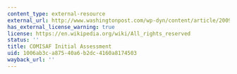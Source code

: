 ```yaml
---
content_type: external-resource
external_url: http://www.washingtonpost.com/wp-dyn/content/article/2009/09/21/AR2009092100110.html
has_external_license_warning: true
license: https://en.wikipedia.org/wiki/All_rights_reserved
status: ''
title: COMISAF Initial Assessment
uid: 1006ab3c-a875-40a6-b2dc-4160a8174503
wayback_url: ''
---
```

